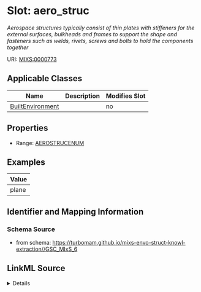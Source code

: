 # Slot: aero_struc


_Aerospace structures typically consist of thin plates with stiffeners for the external surfaces, bulkheads and frames to support the shape and fasteners such as welds, rivets, screws and bolts to hold the components together_



URI: [MIXS:0000773](https://w3id.org/mixs/0000773)



<!-- no inheritance hierarchy -->




## Applicable Classes

| Name | Description | Modifies Slot |
| --- | --- | --- |
[BuiltEnvironment](BuiltEnvironment.md) |  |  no  |







## Properties

* Range: [AEROSTRUCENUM](AEROSTRUCENUM.md)






## Examples

| Value |
| --- |
| plane |

## Identifier and Mapping Information







### Schema Source


* from schema: https://turbomam.github.io/mixs-envo-struct-knowl-extraction//GSC_MIxS_6




## LinkML Source

<details>
```yaml
name: aero_struc
description: Aerospace structures typically consist of thin plates with stiffeners
  for the external surfaces, bulkheads and frames to support the shape and fasteners
  such as welds, rivets, screws and bolts to hold the components together
title: aerospace structure
examples:
- value: plane
from_schema: https://turbomam.github.io/mixs-envo-struct-knowl-extraction//GSC_MIxS_6
rank: 1000
slot_uri: MIXS:0000773
multivalued: false
alias: aero_struc
domain_of:
- BuiltEnvironment
range: AERO_STRUC_ENUM
required: false
recommended: false

```
</details>